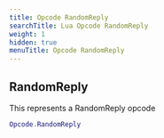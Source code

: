 ```yaml
---
title: Opcode RandomReply
searchTitle: Lua Opcode RandomReply
weight: 1
hidden: true
menuTitle: Opcode RandomReply
---
```

## RandomReply

This represents a RandomReply opcode
```lua
Opcode.RandomReply
```